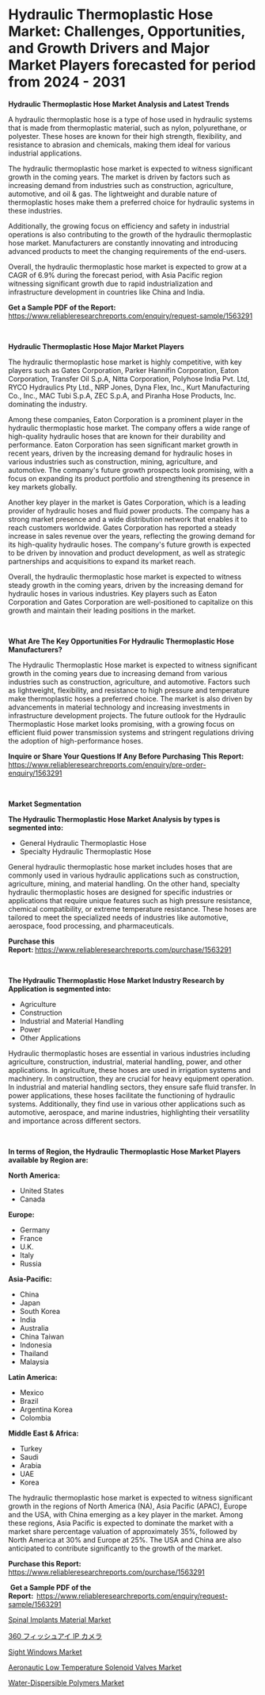 <p><h1>Hydraulic Thermoplastic Hose Market: Challenges, Opportunities, and Growth Drivers and Major Market Players forecasted for period from 2024 - 2031</h1></p><p><strong>Hydraulic Thermoplastic Hose Market Analysis and Latest Trends</strong></p>
<p><p>A hydraulic thermoplastic hose is a type of hose used in hydraulic systems that is made from thermoplastic material, such as nylon, polyurethane, or polyester. These hoses are known for their high strength, flexibility, and resistance to abrasion and chemicals, making them ideal for various industrial applications.</p><p>The hydraulic thermoplastic hose market is expected to witness significant growth in the coming years. The market is driven by factors such as increasing demand from industries such as construction, agriculture, automotive, and oil & gas. The lightweight and durable nature of thermoplastic hoses make them a preferred choice for hydraulic systems in these industries.</p><p>Additionally, the growing focus on efficiency and safety in industrial operations is also contributing to the growth of the hydraulic thermoplastic hose market. Manufacturers are constantly innovating and introducing advanced products to meet the changing requirements of the end-users.</p><p>Overall, the hydraulic thermoplastic hose market is expected to grow at a CAGR of 6.9% during the forecast period, with Asia Pacific region witnessing significant growth due to rapid industrialization and infrastructure development in countries like China and India.</p></p>
<p><strong>Get a Sample PDF of the Report:&nbsp;</strong> <a href="https://www.reliableresearchreports.com/enquiry/request-sample/1563291">https://www.reliableresearchreports.com/enquiry/request-sample/1563291</a></p>
<p>&nbsp;</p>
<p><strong>Hydraulic Thermoplastic Hose Major Market Players</strong></p>
<p><p>The hydraulic thermoplastic hose market is highly competitive, with key players such as Gates Corporation, Parker Hannifin Corporation, Eaton Corporation, Transfer Oil S.p.A, Nitta Corporation, Polyhose India Pvt. Ltd, RYCO Hydraulics Pty Ltd., NRP Jones, Dyna Flex, Inc., Kurt Manufacturing Co., Inc., MAC Tubi S.p.A, ZEC S.p.A, and Piranha Hose Products, Inc. dominating the industry.</p><p>Among these companies, Eaton Corporation is a prominent player in the hydraulic thermoplastic hose market. The company offers a wide range of high-quality hydraulic hoses that are known for their durability and performance. Eaton Corporation has seen significant market growth in recent years, driven by the increasing demand for hydraulic hoses in various industries such as construction, mining, agriculture, and automotive. The company's future growth prospects look promising, with a focus on expanding its product portfolio and strengthening its presence in key markets globally.</p><p>Another key player in the market is Gates Corporation, which is a leading provider of hydraulic hoses and fluid power products. The company has a strong market presence and a wide distribution network that enables it to reach customers worldwide. Gates Corporation has reported a steady increase in sales revenue over the years, reflecting the growing demand for its high-quality hydraulic hoses. The company's future growth is expected to be driven by innovation and product development, as well as strategic partnerships and acquisitions to expand its market reach.</p><p>Overall, the hydraulic thermoplastic hose market is expected to witness steady growth in the coming years, driven by the increasing demand for hydraulic hoses in various industries. Key players such as Eaton Corporation and Gates Corporation are well-positioned to capitalize on this growth and maintain their leading positions in the market.</p></p>
<p>&nbsp;</p>
<p><strong>What Are The Key Opportunities For Hydraulic Thermoplastic Hose Manufacturers?</strong></p>
<p><p>The Hydraulic Thermoplastic Hose market is expected to witness significant growth in the coming years due to increasing demand from various industries such as construction, agriculture, and automotive. Factors such as lightweight, flexibility, and resistance to high pressure and temperature make thermoplastic hoses a preferred choice. The market is also driven by advancements in material technology and increasing investments in infrastructure development projects. The future outlook for the Hydraulic Thermoplastic Hose market looks promising, with a growing focus on efficient fluid power transmission systems and stringent regulations driving the adoption of high-performance hoses.</p></p>
<p><strong>Inquire or Share Your Questions If Any Before Purchasing This Report:</strong> <a href="https://www.reliableresearchreports.com/enquiry/pre-order-enquiry/1563291">https://www.reliableresearchreports.com/enquiry/pre-order-enquiry/1563291</a></p>
<p>&nbsp;</p>
<p><strong>Market Segmentation</strong></p>
<p><strong>The Hydraulic Thermoplastic Hose Market Analysis by types is segmented into:</strong></p>
<p><ul><li>General Hydraulic Thermoplastic Hose</li><li>Specialty Hydraulic Thermoplastic Hose</li></ul></p>
<p><p>General hydraulic thermoplastic hose market includes hoses that are commonly used in various hydraulic applications such as construction, agriculture, mining, and material handling. On the other hand, specialty hydraulic thermoplastic hoses are designed for specific industries or applications that require unique features such as high pressure resistance, chemical compatibility, or extreme temperature resistance. These hoses are tailored to meet the specialized needs of industries like automotive, aerospace, food processing, and pharmaceuticals.</p></p>
<p><strong>Purchase this Report:&nbsp;</strong><a href="https://www.reliableresearchreports.com/purchase/1563291">https://www.reliableresearchreports.com/purchase/1563291</a></p>
<p>&nbsp;</p>
<p><strong>The Hydraulic Thermoplastic Hose Market Industry Research by Application is segmented into:</strong></p>
<p><ul><li>Agriculture</li><li>Construction</li><li>Industrial and Material Handling</li><li>Power</li><li>Other Applications</li></ul></p>
<p><p>Hydraulic thermoplastic hoses are essential in various industries including agriculture, construction, industrial, material handling, power, and other applications. In agriculture, these hoses are used in irrigation systems and machinery. In construction, they are crucial for heavy equipment operation. In industrial and material handling sectors, they ensure safe fluid transfer. In power applications, these hoses facilitate the functioning of hydraulic systems. Additionally, they find use in various other applications such as automotive, aerospace, and marine industries, highlighting their versatility and importance across different sectors.</p></p>
<p>&nbsp;</p>
<p><strong>In terms of Region, the Hydraulic Thermoplastic Hose Market Players available by Region are:</strong></p>
<p>
    <p> <strong> North America: </strong>
        <ul>
            <li>United States</li>
            <li>Canada</li>
        </ul>
        </p> 
    <p> <strong> Europe: </strong>
        <ul>
            <li>Germany</li>
            <li>France</li>
            <li>U.K.</li>
            <li>Italy</li>
            <li>Russia</li>
        </ul>
        </p> 
    <p> <strong> Asia-Pacific: </strong>
        <ul>
            <li>China</li>
            <li>Japan</li>
            <li>South Korea</li>
            <li>India</li>
            <li>Australia</li>
            <li>China Taiwan</li>
            <li>Indonesia</li>
            <li>Thailand</li>
            <li>Malaysia</li>
        </ul>
        </p> 
    <p> <strong> Latin America: </strong>
        <ul>
            <li>Mexico</li>
            <li>Brazil</li>
            <li>Argentina Korea</li>
            <li>Colombia</li>
        </ul>
        </p> 
    <p> <strong> Middle East & Africa: </strong>
        <ul>
            <li>Turkey</li>
            <li>Saudi</li>
            <li>Arabia</li>
            <li>UAE</li>
            <li>Korea</li>
        </ul>
    </p>
    </p>
<p><p>The hydraulic thermoplastic hose market is expected to witness significant growth in the regions of North America (NA), Asia Pacific (APAC), Europe and the USA, with China emerging as a key player in the market. Among these regions, Asia Pacific is expected to dominate the market with a market share percentage valuation of approximately 35%, followed by North America at 30% and Europe at 25%. The USA and China are also anticipated to contribute significantly to the growth of the market.</p></p>
<p><strong>Purchase this Report: </strong><a href="https://www.reliableresearchreports.com/purchase/1563291">https://www.reliableresearchreports.com/purchase/1563291</a></p>
<p>&nbsp;<strong>Get a Sample PDF of the Report:&nbsp;&nbsp;</strong><a href="https://www.reliableresearchreports.com/enquiry/request-sample/1563291">https://www.reliableresearchreports.com/enquiry/request-sample/1563291</a></p>
<p><strong></strong></p>
<p><p><a href="https://github.com/mbisetmhermsr/Market-Research-Report-List-1/blob/main/spinal-implants-material-market.md">Spinal Implants Material Market</a></p><p><a href="https://github.com/vtbvgl20191192/Market-Research-Report-List-1/blob/main/167713497.md">360 フィッシュアイ IP カメラ</a></p><p><a href="https://issuu.com/reportprime-2/docs/sight-windows-market-size-2030.pptx">Sight Windows Market</a></p><p><a href="https://issuu.com/reportprime-2/docs/aeronautic-low-temperature-solenoid-valves-market-">Aeronautic Low Temperature Solenoid Valves Market</a></p><p><a href="https://github.com/zjyglelu/Market-Research-Report-List-1/blob/main/water-dispersible-polymers-market.md">Water-Dispersible Polymers Market</a></p></p>